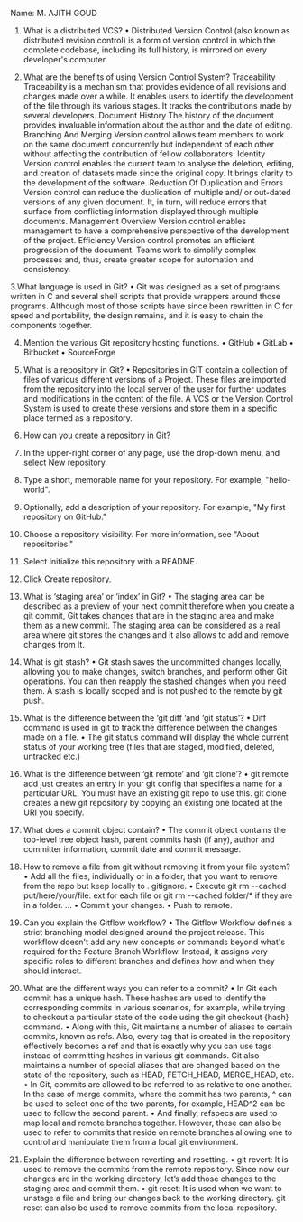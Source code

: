 

Name: M. AJITH GOUD

1.	What is a distributed VCS?
•	Distributed Version Control (also known as distributed revision control) is a form of version control in which the complete codebase, including its full history, is mirrored on every developer's computer.

2. What are the benefits of using Version Control System?
Traceability
Traceability is a mechanism that provides evidence of all revisions and changes made over a while. It enables users to identify the development of the file through its various stages. It tracks the contributions made by several developers. 
Document History
The history of the document provides invaluable information about the author and the date of editing. 
Branching And Merging
Version control allows team members to work on the same document concurrently but independent of each other without affecting the contribution of fellow collaborators. 
Identity
Version control enables the current team to analyse the deletion, editing, and creation of datasets made since the original copy. It brings clarity to the development of the software.
Reduction Of Duplication and Errors
Version control can reduce the duplication of multiple and/ or out-dated versions of any given document. It, in turn, will reduce errors that surface from conflicting information displayed through multiple documents.
Management Overview
Version control enables management to have a comprehensive perspective of the development of the project.
Efficiency
Version control promotes an efficient progression of the document. Teams work to simplify complex processes and, thus, create greater scope for automation and consistency.



3.What language is used in Git?
•	Git was designed as a set of programs written in C and several shell scripts that provide wrappers around those programs. Although most of those scripts have since been rewritten in C for speed and portability, the design remains, and it is easy to chain the components together.

4. Mention the various Git repository hosting functions.
•	GitHub
•	GitLab
•	Bitbucket
•	SourceForge

5. What is a repository in Git?
•	Repositories in GIT contain a collection of files of various different versions of a Project. These files are imported from the repository into the local server of the user for further updates and modifications in the content of the file. A VCS or the Version Control System is used to create these versions and store them in a specific place termed as a repository. 

6. How can you create a repository in Git?
1.	In the upper-right corner of any page, use the  drop-down menu, and select New repository.
 
2.	Type a short, memorable name for your repository. For example, "hello-world". 
3.	Optionally, add a description of your repository. For example, "My first repository on GitHub." 
4.	Choose a repository visibility. For more information, see "About repositories." 
5.	Select Initialize this repository with a README. 
6.	Click Create repository. 

7. What is ‘staging area’ or ‘index’ in Git?
•	The staging area can be described as a preview of your next commit therefore when you create a git commit, Git takes changes that are in the staging area and make them as a new commit. The staging area can be considered as a real area where git stores the changes and it also allows to add and remove changes from It.

8. What is git stash?
•	Git stash saves the uncommitted changes locally, allowing you to make changes, switch branches, and perform other Git operations. You can then reapply the stashed changes when you need them. A stash is locally scoped and is not pushed to the remote by git push.

9. What is the difference between the ‘git diff ’and ‘git status’?
•	Diff command is used in git to track the difference between the changes made on a file.
•	The git status command will display the whole current status of your working tree (files that are staged, modified, deleted, untracked etc.)

10. What is the difference between ‘git remote’ and ‘git clone’?
•	git remote add just creates an entry in your git config that specifies a name for a particular URL. You must have an existing git repo to use this. git clone creates a new git repository by copying an existing one located at the URI you specify.

11. What does a commit object contain?
•	The commit object contains the top-level tree object hash, parent commits hash (if any), author and committer information, commit date and commit message.

12. How to remove a file from git without removing it from your file system?
•	Add all the files, individually or in a folder, that you want to remove from the repo but keep locally to . gitignore.
•	Execute git rm --cached put/here/your/file. ext for each file or git rm --cached folder/\* if they are in a folder. ...
•	Commit your changes.
•	Push to remote.

13. Can you explain the Gitflow workflow?
•	The Gitflow Workflow defines a strict branching model designed around the project release. This workflow doesn't add any new concepts or commands beyond what's required for the Feature Branch Workflow. Instead, it assigns very specific roles to different branches and defines how and when they should interact.
14. What are the different ways you can refer to a commit?
•	In Git each commit has a unique hash. These hashes are used to identify the corresponding commits in various scenarios, for example, while trying to checkout a particular state of the code using the git checkout {hash} command.
•	Along with this, Git maintains a number of aliases to certain commits, known as refs. Also, every tag that is created in the repository effectively becomes a ref and that is exactly why you can use tags instead of committing hashes in various git commands. Git also maintains a number of special aliases that are changed based on the state of the repository, such as HEAD, FETCH_HEAD, MERGE_HEAD, etc.
•	In Git, commits are allowed to be referred to as relative to one another. In the case of merge commits, where the commit has two parents, ^ can be used to select one of the two parents, for example, HEAD^2 can be used to follow the second parent.
•	And finally, refspecs are used to map local and remote branches together. However, these can also be used to refer to commits that reside on remote branches allowing one to control and manipulate them from a local git environment.


15. Explain the difference between reverting and resetting.
•	git revert: It is used to remove the commits from the remote repository. Since now our changes are in the working directory, let’s add those changes to the staging area and commit them.
•	git reset: It is used when we want to unstage a file and bring our changes back to the working directory. git reset can also be used to remove commits from the local repository.